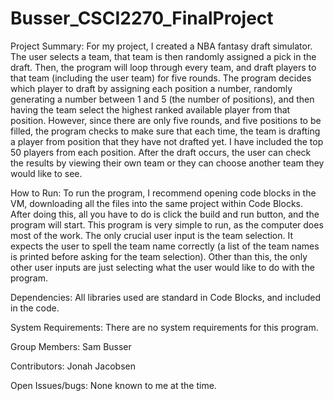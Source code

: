 # Busser_CSCI2270_FinalProject
Project Summary:
  For my project, I created a NBA fantasy draft simulator. The user selects a team, that team is then randomly assigned a pick in the draft. Then, the program will loop through every team, and draft players to that team (including the user team) for five rounds. The program decides which player to draft by assigning each position a number, randomly generating a number between 1 and 5 (the number of positions), and then having the team select the highest ranked available player from that position. However, since there are only five rounds, and five positions to be filled, the program checks to make sure that each time, the team is drafting a player from position that they have not drafted yet. I have included the top 50 players from each position. After the draft occurs, the user can check the results by viewing their own team or they can choose another team they would like to see. 

How to Run: 
  To run the program, I recommend opening code blocks in the VM, downloading all the files into the same project within Code Blocks. After doing this, all you have to do is click the build and run button, and the program will start. This program is very simple to run, as the computer does most of the work. The only crucial user input is the team selection. It expects the user to spell the team name correctly (a list of the team names is printed before asking for the team selection). Other than this, the only other user inputs are just selecting what the user would like to do with the program. 

Dependencies:
	All libraries used are standard in Code Blocks, and included in the code. 

System Requirements:
	There are no system requirements for this program. 

Group Members: 
	Sam Busser 

Contributors: 
	Jonah Jacobsen

Open Issues/bugs:
	None known to me at the time. 



